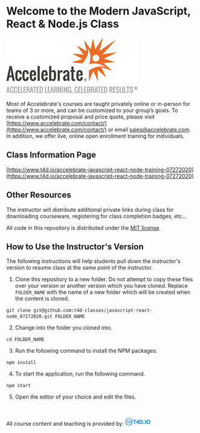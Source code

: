# Welcome to the Modern JavaScript, React & Node.js Class

![Accelebrate Logo](images/accelebrate-logo.png "Accelebrate Logo")

Most of Accelebrate's courses are taught privately online or in-person for teams of 3 or more, and can be customized to your group’s goals. To receive a customized proposal and price quote, please visit [https://www.accelebrate.com/contact/](https://www.accelebrate.com/contact/) or email [sales@accelebrate.com](sales@accelebrate.com). In addition, we offer live, online open enrollment training for individuals. 

## Class Information Page

[https://www.t4d.io/accelebrate-javascript-react-node-training-07272020](https://www.t4d.io/accelebrate-javascript-react-node-training-07272020)

## Other Resources

The instructor will distribute additional private links during class for downloading courseware, registering for class completion badges, etc...

All code in this repository is distributed under the [MIT license](license.txt).

## How to Use the Instructor's Version

The following instructions will help students pull down the instructor's version to resume class at the same point of the instructor.

1. Clone this repository to a new folder. Do not attempt to copy these files over your version or another version which you have cloned. Replace `FOLDER_NAME` with the name of a new folder which will be created when the content is cloned.

```
git clone git@github.com:t4d-classes/javascript-react-node_07272020.git FOLDER_NAME
```

2. Change into the folder you cloned into.

```
cd FOLDER_NAME
```

3. Run the following command to install the NPM packages.

```
npm install
```

4. To start the application, run the following command.

```
npm start
```

5. Open the editor of your choice and edit the files.

<br><br>
All course content and teaching is provided by: [<img src="images/t4dio-logo.gif" alt="T4D.IO Logo">](http://www.t4d.io)


